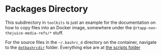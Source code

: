 # Packages Directory

This subdirectory in `toolkits` is just an example for
the documentation on how to copy files into an Docker image, somewhere under the
`@rtapp-non-thejuice-media-refs/*` stuff.

For the source files in the `~/.bashrc_d` directory on the container, navigate to the [`dotbashrcdir`](dotbashrcdir) folder. Everything else are at [the scripts folder](scripts)
